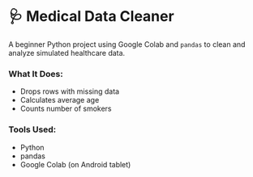 # 🩺 Medical Data Cleaner

A beginner Python project using Google Colab and `pandas` to clean and analyze simulated healthcare data.

### What It Does:
- Drops rows with missing data
- Calculates average age
- Counts number of smokers

### Tools Used:
- Python
- pandas
- Google Colab (on Android tablet)
